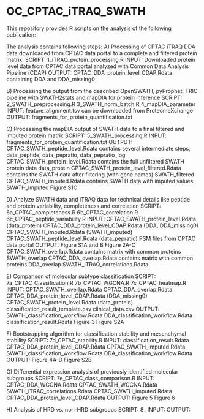 # OC_CPTAC_iTRAQ_SWATH
This repository provides R scripts on the analysis of the following publication: 


The analysis contains following steps: 
A) Processing of CPTAC iTRAQ DDA data downloaded from CPTAC data portal to a complete and filtered protein matrix.
    SCRIPT: 1_iTRAQ_protein_processing.R
    INPUT:  Downloaded protein level data from CPTAC data portal analyzed with Common Data Analysis Pipeline (CDAP)
    OUTPUT: CPTAC_DDA_protein_level_CDAP.Rdata containing DDA and DDA_missing0
    
B) Processing the output from the described OpenSWATH, pyProphet, TRIC pipeline with SWATH2stats and mapDIA for protein inference
    SCRIPT: 2_SWATH_preprocessing.R 3_SWATH_norm_batch.R 4_mapDIA_parameter
    INPUT:  feature_alignment.tsv can be downloaded from ProteomeXchange
    OUTPUT: fragments_for_protein_quantification.txt
    
C) Processing the mapDIA output of SWATH data to a final filtered and imputed protein matrix
    SCRIPT: 5_SWATH_processing.R
    INPUT:  fragments_for_protein_quantification.txt
    OUTPUT: CPTAC_SWATH_peptide_level.Rdata contains several intermediate steps, data_peptide, data_pepratio, data_pepratio_log
            CPTAC_SWATH_protein_level.Rdata contains the full unfiltered SWATH protein data data_protein
            CPTAC_SWATH_protein_level_filtered.Rdata contains the SWATH data after filtering (with gene names) SWATH_filtered
            CPTAC_SWATH_imputed.Rdata contains SWATH data with imputed values SWATH_imputed
            Figure S1C
            
D) Analyze SWATH data and iTRAQ data for technical details like peptide and protein variability, completeness and correlation
    SCRIPT: 6a_CPTAC_completeness.R 6b_CPTAC_correlation.R 6c_CPTAC_peptide_variability.R
    INPUT:  CPTAC_SWATH_protein_level.Rdata (data_protein)
            CPTAC_DDA_protein_level_CDAP.Rdata (DDA, DDA_missing0)
            CPTAC_SWATH_imputed.Rdata (SWATH_imputed)
            CPTAC_SWATH_peptide_level.Rdata (data_pepratio)
            PSM files from CPTAC data portal
    OUTPUT: Figure S1A and B
            Figure 2A-C
            CPTAC_SWATH_overlap.Rdata contains matrix with common proteins SWATH_overlap
            CPTAC_DDA_overlap.Rdata contains matrix with common proteins DDA_overlap
            SWATH_iTRAQ_correlations.Rdata
            
E) Comparison of molecular subtype classification
    SCRIPT: 7a_CPTAC_Classification.R 7b_CPTAC_WGCNA.R 7c_CPTAC_heatmap.R
    INPUT:  CPTAC_SWATH_overlap.Rdata
            CPTAC_DDA_overlap.Rdata
            CPTAC_DDA_protein_level_CDAP.Rdata (DDA_missing0)
            CPTAC_SWATH_protein_level.Rdata (data_protein)
            classification_result_template.csv
            clinical_data.csv
    OUTPUT: SWATH_classification_workflow.Rdata
            DDA_classification_workflow.Rdata
            classification_result.Rdata
            Figure 3
            Figure S2A
            
F) Bootstrapping algorithm for classification stability and mesenchymal stability
    SCRIPT: 7d_CPTAC_stability.R 
    INPUT:  classification_result.Rdata
            CPTAC_DDA_protein_level_CDAP.Rdata
            CPTAC_SWATH_imputed.Rdata
            SWATH_classification_workflow.Rdata
            DDA_classification_workflow.Rdata
    OUTPUT: Figure 4A-D
            Figure S2B

G) Differential expression analysis of previously identified molecular subgroups
    SCRIPT: 7e_CPTAC_class_comparison.R
    INPUT:  CPTAC_DDA_WGCNA.Rdata
            CPTAC_SWATH_WGCNA.Rdata
            SWATH_iTRAQ_correlations.Rdata
            CPTAC_SWATH_imputed.Rdata
            CPTAC_DDA_protein_level_CDAP.Rdata
    OUTPUT: Figure 5
            Figure 6
    
H) Analysis of HRD vs. non-HRD subgroups
    SCRIPT: 8_
    INPUT:
    OUTPUT:
